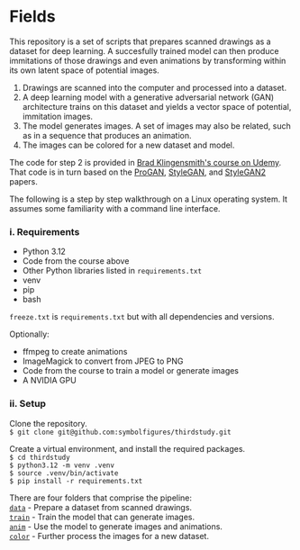 # Fields

This repository is a set of scripts that prepares scanned drawings as a dataset for deep learning. A succesfully trained model can then produce immitations of those drawings and even animations by transforming within its own latent space of potential images.

1. Drawings are scanned into the computer and processed into a dataset.  
2. A deep learning model with a generative adversarial network (GAN) architecture trains on this dataset and yields a vector space of potential, immitation images.  
3. The model generates images. A set of images may also be related, such as in a sequence that produces an animation.  
4. The images can be colored for a new dataset and model.

The code for step 2 is provided in [Brad Klingensmith's course on Udemy](https://www.udemy.com/course/high-resolution-generative-adversarial-networks). That code is in turn based on the [ProGAN](https://arxiv.org/abs/1710.10196), [StyleGAN](https://arxiv.org/abs/1812.04948), and [StyleGAN2](https://arxiv.org/abs/1912.04958) papers.

The following is a step by step walkthrough on a Linux operating system. It assumes some familiarity with a command line interface.

### i. Requirements

- Python 3.12
- Code from the course above
- Other Python libraries listed in `requirements.txt`
- venv
- pip
- bash

`freeze.txt` is `requirements.txt` but with all dependencies and versions.

Optionally:
- ffmpeg to create animations
- ImageMagick to convert from JPEG to PNG
- Code from the course to train a model or generate images
- A NVIDIA GPU

### ii. Setup

Clone the repository.  
`$ git clone git@github.com:symbolfigures/thirdstudy.git`

Create a virtual environment, and install the required packages.  
`$ cd thirdstudy`  
`$ python3.12 -m venv .venv`  
`$ source .venv/bin/activate`  
`$ pip install -r requirements.txt`

There are four folders that comprise the pipeline:  
[`data`](data) - Prepare a dataset from scanned drawings.  
[`train`](train) - Train the model that can generate images.  
[`anim`](anim) - Use the model to generate images and animations.  
[`color`](color) - Further process the images for a new dataset.



















